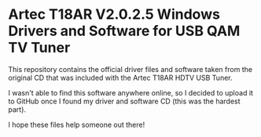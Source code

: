 # Artec T18AR V2.0.2.5 Windows Drivers and Software for USB QAM TV Tuner 

This repository contains the official driver files and software taken from the original CD that was included with the Artec T18AR HDTV USB Tuner.

I wasn't able to find this software anywhere online, so I decided to upload it to GitHub once I found my driver and software CD (this was the hardest part).

I hope these files help someone out there!  
